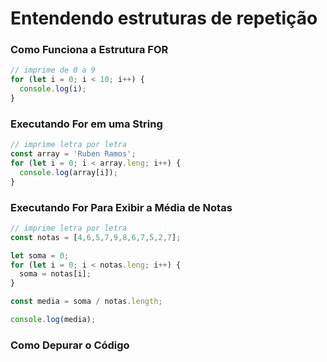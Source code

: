 # Entendendo estruturas de repetição
### Como Funciona a Estrutura FOR
```js
// imprime de 0 a 9
for (let i = 0; i < 10; i++) {
  console.log(i);
}
```

### Executando For em uma String
```js
// imprime letra por letra
const array = 'Ruben Ramos';
for (let i = 0; i < array.leng; i++) {
  console.log(array[i]);
}
```

### Executando For Para Exibir a Média de Notas
```js
// imprime letra por letra
const notas = [4,6,5,7,9,8,6,7,5,2,7];

let soma = 0;
for (let i = 0; i < notas.leng; i++) {
  soma = notas[i];
}

const media = soma / notas.length;

console.log(media);

```

### Como Depurar o Código

